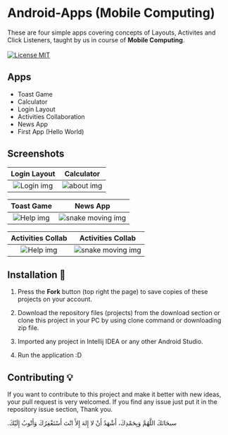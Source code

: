 # Android-Apps (Mobile Computing)
These are four simple apps covering concepts of Layouts, Activites and Click Listeners, taught by us in course of **Mobile Computing**. <br> <br>
[![License MIT](https://img.shields.io/badge/license-MIT-blue.svg)](LICENSE)

## Apps
- Toast Game
- Calculator
- Login Layout
- Activities Collaboration
- News App 
- First App (Hello World)

## Screenshots
Login Layout    |  Calculator
:-------------------------:|:-------------------------:
![Login img](Login/1.jpg)  |  ![about img](Screen%20Shots/about.jpg)

Toast Game          |  News App
:-------------------------:|:-------------------------:
![Help img](Screen%20Shots/help.jpg)  |  ![snake moving img](Screen%20Shots/snake-moving.jpg)

Activities Collab         |  Activities Collab
:-------------------------:|:-------------------------:
![Help img](Screen%20Shots/help.jpg)  |  ![snake moving img](Screen%20Shots/snake-moving.jpg)


## Installation 🔌
1. Press the **Fork** button (top right the page) to save copies of these projects on your account.

2. Download the repository files (projects) from the download section or clone this project in your PC by using clone command or downloading zip file.

3. Imported any project in Intellij IDEA or any other Android Studio.

4. Run the application :D

## Contributing 💡
If you want to contribute to this project and make it better with new ideas, your pull request is very welcomed.
If you find any issue just put it in the repository issue section, Thank you.

.سبحَانَكَ اللَّهُمَّ وَبِحَمْدِكَ، أَشْهَدُ أَنْ لا إِلهَ إِلأَ انْتَ أَسْتَغْفِرُكَ وَأَتْوبُ إِلَيْكَ
